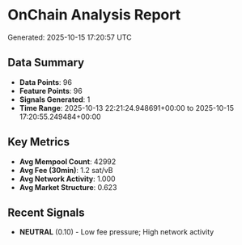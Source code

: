 # OnChain Analysis Report
Generated: 2025-10-15 17:20:57 UTC

## Data Summary
- **Data Points**: 96
- **Feature Points**: 96
- **Signals Generated**: 1
- **Time Range**: 2025-10-13 22:21:24.948691+00:00 to 2025-10-15 17:20:55.249484+00:00

## Key Metrics
- **Avg Mempool Count**: 42992
- **Avg Fee (30min)**: 1.2 sat/vB
- **Avg Network Activity**: 1.000
- **Avg Market Structure**: 0.623

## Recent Signals
- **NEUTRAL** (0.10) - Low fee pressure; High network activity
